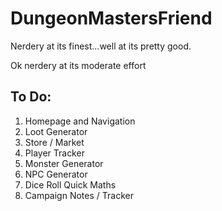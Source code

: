 # DungeonMastersFriend

Nerdery at its finest...well at its pretty good.

Ok nerdery at its moderate effort

## To Do:

1) Homepage and Navigation
2) Loot Generator
3) Store / Market
4) Player Tracker
5) Monster Generator
6) NPC Generator
7) Dice Roll Quick Maths
8) Campaign Notes / Tracker 